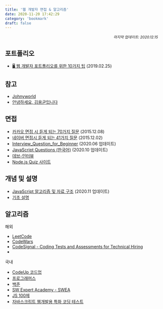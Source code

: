 ```yaml
---
title: '웹 개발자 면접 & 알고리즘'
date: 2020-11-20 17:42:29
category: 'bookmark'
draft: false
---
```


<div style="font-size: 12px; font-style: italic; text-align: right;">
마지막 업데이트: 2020.12.15
</div>

<!-- - <a href="" target="_blank"></a> -->

## 포트폴리오

- <a href="https://velog.io/@chris/10-web-developer-portfolio-tips" target="_blank">🖥 웹 개발자 포트폴리오를 위한 10가지 팁</a> (2019.02.25)

## 참고

- <a href="http://johnyworld.com/" target="_blank">Johnyworld</a>
- <a href="https://edykim.com/ko/" target="_blank">안녕하세요, 김용균입니다</a>

## 면접

- <a href="http://www.bloter.net/archives/245529" target="_blank">카카오 면접 시 듣게 되는 70가지 질문</a> (2015.12.08)
- <a href="http://www.bloter.net/archives/245110" target="_blank">네이버 면접시 듣게 되는 41가지 질문</a> (2015.12.02)
- <a href="https://github.com/JaeYeopHan/Interview_Question_for_Beginner" target="_blank">Interview_Question_for_Beginner</a> (2020.06 업데이트)
- <a href="https://github.com/lydiahallie/javascript-questions/blob/master/ko-KR/README-ko_KR.md" target="_blank">JavaScript Questions (한국어)</a> (2020.10 업데이트)
- <a href="https://dev-interview.com" target="_blank">데브-인터뷰</a>
- <a href="https://www.interviewmocks.com/node-js-quiz/?fbclid=IwAR0KC2Yy1zr6DZxhg1kNbzykf1dHZuHvAkJV6X6P9mV155fn0vco_Z1ewyE" target="_blank">Node.js Quiz 사이트</a>

## 개념 및 설명

- <a href="https://github.com/trekhleb/javascript-algorithms/blob/master/README.ko-KR.md" target="_blank">JavaScript 알고리즘 및 자료 구조</a> (2020.11 업데이트)
- <a href="https://github.com/AhaOfficial/nuxt-template/blob/master/docs/%EA%B8%B0%EC%B4%88_%EC%84%A4%EB%AA%85.md" target="_blank">기초 설명</a>

## 알고리즘

<p>해외</p>

- <a href="https://leetcode.com/" target="_blank">LeetCode</a>
- <a href="https://www.codewars.com/" target="_blank">CodeWars</a>
- <a href="https://codesignal.com/" target="_blank">CodeSignal - Coding Tests and Assessments for Technical Hiring</a>
- <a href="" target="_blank"></a>

<p>국내</p>

- <a href="https://codeup.kr/" target="_blank">CodeUp 코드업</a>
- <a href="https://programmers.co.kr/" target="_blank">프로그래머스</a>
- <a href="https://www.acmicpc.net/" target="_blank">백준</a>
- <a href="https://swexpertacademy.com/main/main.do" target="_blank">SW Expert Academy - SWEA</a>
- <a href="https://www.notion.so/JS-100-94d97d294dd14c9b911a02c840fa9f2d" target="_blank">JS 100제</a>
- <a href="https://yeu.kr/#html" target="_blank">자바스크립트 웹개발용 특화 코딩 테스트</a>
